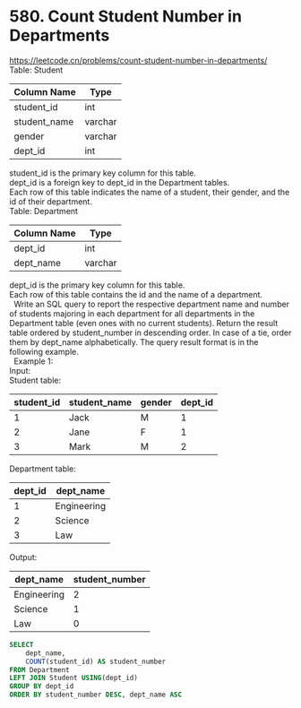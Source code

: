 # 580. Count Student Number in Departments
https://leetcode.cn/problems/count-student-number-in-departments/  
Table: Student

| Column Name  | Type    |
|--------------|---------|
| student_id   | int     |
| student_name | varchar |
| gender       | varchar |
| dept_id      | int     |

student_id is the primary key column for this table.  
dept_id is a foreign key to dept_id in the Department tables.   
Each row of this table indicates the name of a student, their gender, and the id of their department.   
Table: Department

| Column Name | Type    |
|--------------|---------|
| dept_id     | int     |
| dept_name   | varchar |

dept_id is the primary key column for this table.  
Each row of this table contains the id and the name of a department.   
 
Write an SQL query to report the respective department name and number of students majoring in each department for all departments in the Department table (even ones with no current students).
Return the result table ordered by student_number in descending order. In case of a tie, order them by dept_name alphabetically.
The query result format is in the following example.     
 
Example 1:   
Input:    
Student table:   

| student_id | student_name | gender | dept_id |
|--------------|---------|--------------|---------|
| 1          | Jack         | M      | 1       |
| 2          | Jane         | F      | 1       |
| 3          | Mark         | M      | 2       |

Department table:

| dept_id | dept_name   |
|--------------|---------|
| 1       | Engineering |
| 2       | Science     |
| 3       | Law         |

Output: 

| dept_name   | student_number |
|--------------|---------|
| Engineering | 2              |
| Science     | 1              |
| Law         | 0              |

``` sql
SELECT
    dept_name,
    COUNT(student_id) AS student_number
FROM Department
LEFT JOIN Student USING(dept_id)
GROUP BY dept_id
ORDER BY student_number DESC, dept_name ASC
```
